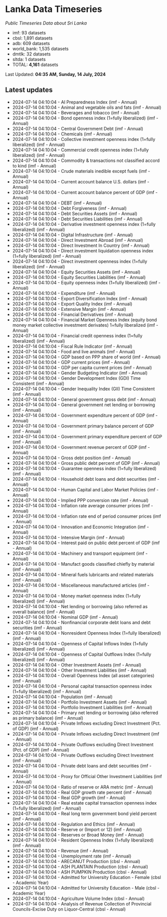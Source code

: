 # Lanka Data Timeseries
*Public Timeseries Data about Sri Lanka*

* imf: 93 datasets
* cbsl: 1,891 datasets
* adb: 609 datasets
* world_bank: 1,535 datasets
* dmtlk: 32 datasets
* sltda: 1 datasets
* TOTAL: **4,161** datasets

Last Updated: **04:35 AM, Sunday, 14 July, 2024**

## Latest updates

* 2024-07-14 04:10:04 - AI Preparedness Index (imf - Annual)
* 2024-07-14 04:10:04 - Animal and vegetable oils and fats (imf - Annual)
* 2024-07-14 04:10:04 - Beverages and tobacco (imf - Annual)
* 2024-07-14 04:10:04 - Bond openness index (1=fully liberalized) (imf - Annual)
* 2024-07-14 04:10:04 - Central Government Debt (imf - Annual)
* 2024-07-14 04:10:04 - Chemicals (imf - Annual)
* 2024-07-14 04:10:04 - Collective investment openness index (1=fully liberalized) (imf - Annual)
* 2024-07-14 04:10:04 - Commercial credit openness index (1=fully liberalized) (imf - Annual)
* 2024-07-14 04:10:04 - Commodity & transactions not classified accord to kind (imf - Annual)
* 2024-07-14 04:10:04 - Crude materials inedible except fuels (imf - Annual)
* 2024-07-14 04:10:04 - Current account balance U.S. dollars (imf - Annual)
* 2024-07-14 04:10:04 - Current account balance percent of GDP (imf - Annual)
* 2024-07-14 04:10:04 - DEBT (imf - Annual)
* 2024-07-14 04:10:04 - Debt Forgiveness (imf - Annual)
* 2024-07-14 04:10:04 - Debt Securities Assets (imf - Annual)
* 2024-07-14 04:10:04 - Debt Securities Liabilities (imf - Annual)
* 2024-07-14 04:10:04 - Derivative investment openness index (1=fully liberalized) (imf - Annual)
* 2024-07-14 04:10:04 - Digital Infrastructure (imf - Annual)
* 2024-07-14 04:10:04 - Direct Investment Abroad (imf - Annual)
* 2024-07-14 04:10:04 - Direct Investment In Country (imf - Annual)
* 2024-07-14 04:10:04 - Direct investment liquidation openness index (1=fully liberalized) (imf - Annual)
* 2024-07-14 04:10:04 - Direct investment openness index (1=fully liberalized) (imf - Annual)
* 2024-07-14 04:10:04 - Equity Securities Assets (imf - Annual)
* 2024-07-14 04:10:04 - Equity Securities Liabilities (imf - Annual)
* 2024-07-14 04:10:04 - Equity openness index (1=fully liberalized) (imf - Annual)
* 2024-07-14 04:10:04 - Expenditure (imf - Annual)
* 2024-07-14 04:10:04 - Export Diversification Index (imf - Annual)
* 2024-07-14 04:10:04 - Export Quality Index (imf - Annual)
* 2024-07-14 04:10:04 - Extensive Margin (imf - Annual)
* 2024-07-14 04:10:04 - Financial Derivatives (imf - Annual)
* 2024-07-14 04:10:04 - Financial Market Openness Index (equity bond money market collective investment derivates) 1=fully liberalized (imf - Annual)
* 2024-07-14 04:10:04 - Financial credit openness index (1=fully liberalized) (imf - Annual)
* 2024-07-14 04:10:04 - Fiscal Rule Indicator (imf - Annual)
* 2024-07-14 04:10:04 - Food and live animals (imf - Annual)
* 2024-07-14 04:10:04 - GDP based on PPP share of world (imf - Annual)
* 2024-07-14 04:10:04 - GDP current prices (imf - Annual)
* 2024-07-14 04:10:04 - GDP per capita current prices (imf - Annual)
* 2024-07-14 04:10:04 - Gender Budgeting Indicator (imf - Annual)
* 2024-07-14 04:10:04 - Gender Development Index (GDI) Time Consistent (imf - Annual)
* 2024-07-14 04:10:04 - Gender Inequality Index (GII) Time Consistent (imf - Annual)
* 2024-07-14 04:10:04 - General government gross debt (imf - Annual)
* 2024-07-14 04:10:04 - General government net lending or borrowing (imf - Annual)
* 2024-07-14 04:10:04 - Government expenditure percent of GDP (imf - Annual)
* 2024-07-14 04:10:04 - Government primary balance percent of GDP (imf - Annual)
* 2024-07-14 04:10:04 - Government primary expenditure percent of GDP (imf - Annual)
* 2024-07-14 04:10:04 - Government revenue percent of GDP (imf - Annual)
* 2024-07-14 04:10:04 - Gross debt position (imf - Annual)
* 2024-07-14 04:10:04 - Gross public debt percent of GDP (imf - Annual)
* 2024-07-14 04:10:04 - Guarantee openness index (1=fully liberalized) (imf - Annual)
* 2024-07-14 04:10:04 - Household debt loans and debt securities (imf - Annual)
* 2024-07-14 04:10:04 - Human Capital and Labor Market Policies (imf - Annual)
* 2024-07-14 04:10:04 - Implied PPP conversion rate (imf - Annual)
* 2024-07-14 04:10:04 - Inflation rate average consumer prices (imf - Annual)
* 2024-07-14 04:10:04 - Inflation rate end of period consumer prices (imf - Annual)
* 2024-07-14 04:10:04 - Innovation and Economic Integration (imf - Annual)
* 2024-07-14 04:10:04 - Intensive Margin (imf - Annual)
* 2024-07-14 04:10:04 - Interest paid on public debt percent of GDP (imf - Annual)
* 2024-07-14 04:10:04 - Machinery and transport equipment (imf - Annual)
* 2024-07-14 04:10:04 - Manufact goods classified chiefly by material (imf - Annual)
* 2024-07-14 04:10:04 - Mineral fuels lubricants and related materials (imf - Annual)
* 2024-07-14 04:10:04 - Miscellaneous manufactured articles (imf - Annual)
* 2024-07-14 04:10:04 - Money market openness index (1=fully liberalized) (imf - Annual)
* 2024-07-14 04:10:04 - Net lending or borrowing (also referred as overall balance) (imf - Annual)
* 2024-07-14 04:10:04 - Nominal GDP (imf - Annual)
* 2024-07-14 04:10:04 - Nonfinancial corporate debt loans and debt securities (imf - Annual)
* 2024-07-14 04:10:04 - Nonresident Openness Index (1=fully liberalized) (imf - Annual)
* 2024-07-14 04:10:04 - Openness of Capital Inflows Index (1=fully liberalized) (imf - Annual)
* 2024-07-14 04:10:04 - Openness of Capital Outflows Index (1=fully liberalized) (imf - Annual)
* 2024-07-14 04:10:04 - Other Investment Assets (imf - Annual)
* 2024-07-14 04:10:04 - Other Investment Liabilities (imf - Annual)
* 2024-07-14 04:10:04 - Overall Openness Index (all asset categories) (imf - Annual)
* 2024-07-14 04:10:04 - Personal capital transaction openness index (1=fully liberalized) (imf - Annual)
* 2024-07-14 04:10:04 - Population (imf - Annual)
* 2024-07-14 04:10:04 - Portfolio Investment Assets (imf - Annual)
* 2024-07-14 04:10:04 - Portfolio Investment Liabilities (imf - Annual)
* 2024-07-14 04:10:04 - Primary net lending or borrowing (also referred as primary balance) (imf - Annual)
* 2024-07-14 04:10:04 - Private Inflows excluding Direct Investment (Pct. of GDP) (imf - Annual)
* 2024-07-14 04:10:04 - Private Inflows excluding Direct Investment (imf - Annual)
* 2024-07-14 04:10:04 - Private Outflows excluding Direct Investment (Pct. of GDP) (imf - Annual)
* 2024-07-14 04:10:04 - Private Outflows excluding Direct Investment (imf - Annual)
* 2024-07-14 04:10:04 - Private debt loans and debt securities (imf - Annual)
* 2024-07-14 04:10:04 - Proxy for Official Other Investment Liabilities (imf - Annual)
* 2024-07-14 04:10:04 - Ratio of reserve or ARA metric (imf - Annual)
* 2024-07-14 04:10:04 - Real GDP growth rate percent (imf - Annual)
* 2024-07-14 04:10:04 - Real GDP growth (imf - Annual)
* 2024-07-14 04:10:04 - Real estate capital transaction openness index (1=fully liberalized) (imf - Annual)
* 2024-07-14 04:10:04 - Real long term government bond yield percent (imf - Annual)
* 2024-07-14 04:10:04 - Regulation and Ethics (imf - Annual)
* 2024-07-14 04:10:04 - Reserve or (Import or 12) (imf - Annual)
* 2024-07-14 04:10:04 - Reserves or Broad Money (imf - Annual)
* 2024-07-14 04:10:04 - Resident Openness Index (1=fully liberalized) (imf - Annual)
* 2024-07-14 04:10:04 - Revenue (imf - Annual)
* 2024-07-14 04:10:04 - Unemployment rate (imf - Annual)
* 2024-07-14 04:10:04 - ARECANUT Production (cbsl - Annual)
* 2024-07-14 04:10:04 - ASH PLANTAIN Production (cbsl - Annual)
* 2024-07-14 04:10:04 - ASH PUMPKIN Production (cbsl - Annual)
* 2024-07-14 04:10:04 - Admitted for University Education - Female (cbsl - Academic Year)
* 2024-07-14 04:10:04 - Admitted for University Education - Male (cbsl - Academic Year)
* 2024-07-14 04:10:04 - Agriculture Volume Index (cbsl - Annual)
* 2024-07-14 04:10:04 - Analysis of Revenue Collection of Provincial Councils-Excise Duty on Liquor-Central (cbsl - Annual)